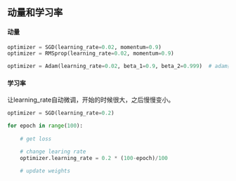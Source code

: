 ## 动量和学习率

#### 动量

```python
optimizer = SGD(learning_rate=0.02, momentum=0.9)
optimizer = RMSprop(learning_rate=0.02, momentum=0.9)

optimizer = Adam(learning_rate=0.02, beta_1=0.9, beta_2=0.999)  # adam好像已经包含动量了
```





#### 学习率

让learning_rate自动微调，开始的时候很大，之后慢慢变小。

```python
optimizer = SGD(learning_rate=0.2)

for epoch in range(100):
    
    # get loss

    # change learing rate
    optimizer.learning_rate = 0.2 * (100-epoch)/100

    # update weights
```

